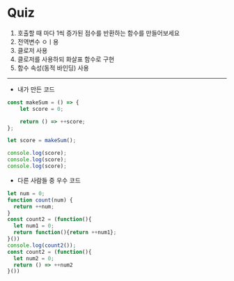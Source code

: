 # Quiz
1. 호출할 때 마다 1씩 증가된 점수를 반환하는 함수를 만들어보세요
2. 전역변수 ㅇㅣ용
3. 클로저 사용
4. 클로저를 사용하되 화살표 함수로 구현
5. 함수 속성(동적 바인딩) 사용
---
- 내가 만든 코드 
```javascript
const makeSum = () => {
    let score = 0;

    return () => ++score;
};

let score = makeSum();

console.log(score);
console.log(score);
console.log(score);
```  

- 다른 사람들 중 우수 코드
```javascript
let num = 0;
function count(num) {
  return ++num;
}
const count2 = (function(){
  let num1 = 0;
  return function(){return ++num1};
}())
console.log(count2());
const count2 = (function(){
  let num2 = 0;
  return () => ++num2
}())
```